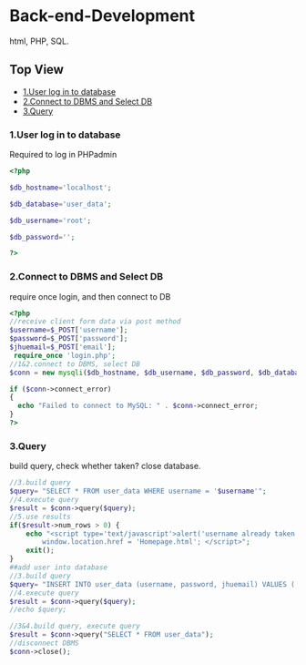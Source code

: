 # Back-end-Development
html, PHP, SQL. 
## Top View
- [1.User log in to database](#1User-log-in-to-database)
- [2.Connect to DBMS and Select DB](#2Connect-to-DBMS-and-Select-DB)
- [3.Query](#3Query)
### 1.User log in to database
Required to log in PHPadmin
```PHP
<?php

$db_hostname='localhost';

$db_database='user_data';

$db_username='root';

$db_password='';

?>
```
### 2.Connect to DBMS and Select DB
require once login, and then connect to DB
```PHP
<?php
//receive client form data via post method
$username=$_POST['username'];
$password=$_POST['password'];
$jhuemail=$_POST['email'];
 require_once 'login.php';  
//1&2.connect to DBMS, select DB 
$conn = new mysqli($db_hostname, $db_username, $db_password, $db_database);

if ($conn->connect_error)
{
  echo "Failed to connect to MySQL: " . $conn->connect_error;
}
?>
```
### 3.Query 
build query, check whether taken? close database.
```PHP
//3.build query
$query= "SELECT * FROM user_data WHERE username = '$username'";
//4.execute query
$result = $conn->query($query);
//5.use results
if($result->num_rows > 0) {
	echo "<script type='text/javascript'>alert('username already taken');
		window.location.href = 'Homepage.html'; </script>";
	exit();
}
##add user into database
//3.build query
$query= "INSERT INTO user_data (username, password, jhuemail) VALUES ('$username', '$password', '$jhuemail')";
//4.execute query
$result = $conn->query($query);
//echo $query;

//3&4.build query, execute query
$result = $conn->query("SELECT * FROM user_data");
//disconnect DBMS
$conn->close();
```

